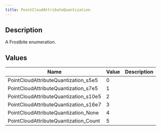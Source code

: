 ```yaml
---
title: PointCloudAttributeQuantization
---
```

## Description

A Frostbite enumeration.

## Values

| Name                                   | Value | Description |
| -------------------------------------- | ----- | ----------- |
| PointCloudAttributeQuantization\_s5e5  | 0     |             |
| PointCloudAttributeQuantization\_s7e5  | 1     |             |
| PointCloudAttributeQuantization\_s10e5 | 2     |             |
| PointCloudAttributeQuantization\_s16e7 | 3     |             |
| PointCloudAttributeQuantization\_None  | 4     |             |
| PointCloudAttributeQuantization\_Count | 5     |             |
